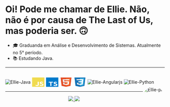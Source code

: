 # Oi! Pode me chamar de Ellie. Não, não é por causa de The Last of Us, mas poderia ser. 🙃

- 🎓 Graduanda em Análise e Desenvolvimento de Sistemas. Atualmente no 5° período.
- 📚 Estudando Java.

***

<div style="display: inline_block"><br>
  <img align="center" alt="Ellie-Java" height="30" width="40" src="https://cdn.jsdelivr.net/gh/devicons/devicon@latest/icons/java/java-original.svg">
  <img align="center" alt="Ellie-Js" height="30" width="40" src="https://raw.githubusercontent.com/devicons/devicon/master/icons/javascript/javascript-plain.svg">
  <img align="center" alt="Ellie-Ts" height="30" width="40" src="https://raw.githubusercontent.com/devicons/devicon/master/icons/typescript/typescript-plain.svg">
  <img align="center" alt="Ellie-HTML" height="30" width="40" src="https://raw.githubusercontent.com/devicons/devicon/master/icons/html5/html5-original.svg">
  <img align="center" alt="Ellie-CSS" height="30" width="40" src="https://raw.githubusercontent.com/devicons/devicon/master/icons/css3/css3-original.svg">
  <img align="center" alt="Ellie-Angularjs" height="30" width="40" src="https://cdn.jsdelivr.net/gh/devicons/devicon@latest/icons/angularjs/angularjs-original.svg">
  <img align="center" alt="Ellie-Python" height="30" width="40" src="https://cdn.jsdelivr.net/gh/devicons/devicon@latest/icons/python/python-original.svg">


  <img align="right" alt="Ellie-pic" height="150" style="border-radius:50px;" src="https://i.picasion.com/pic92/ffc46793c133e8fabceb016aceac3b96.gif">

</div>

***

<div align="center">
  <a href="https://github.com/drielledsilva">
  <img height="160em" src="https://github-readme-stats.vercel.app/api?username=drielledsilva&show_icons=true&theme=calm_pink&include_all_commits=true&count_private=true"/>
  <img height="160em" src="https://github-readme-stats.vercel.app/api/top-langs/?username=drielledsilva&layout=compact&langs_count=7&theme=calm_pink"/>
</div>



